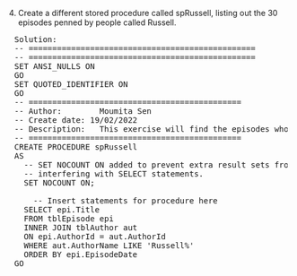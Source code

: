 4) Create a different stored procedure called spRussell, listing out the 30 episodes penned by people called Russell.

<pre>
  Solution:
  -- ================================================
  -- ================================================
  SET ANSI_NULLS ON
  GO
  SET QUOTED_IDENTIFIER ON
  GO
  -- =============================================
  -- Author:		Moumita Sen
  -- Create date: 19/02/2022
  -- Description:	This exercise will find the episodes whose author is Russell T. Davies
  -- =============================================
  CREATE PROCEDURE spRussell
  AS
    -- SET NOCOUNT ON added to prevent extra result sets from
    -- interfering with SELECT statements.
    SET NOCOUNT ON;

      -- Insert statements for procedure here
    SELECT epi.Title 
    FROM tblEpisode epi
    INNER JOIN tblAuthor aut
    ON epi.AuthorId = aut.AuthorId
    WHERE aut.AuthorName LIKE 'Russell%'
    ORDER BY epi.EpisodeDate
  GO

</pre>
